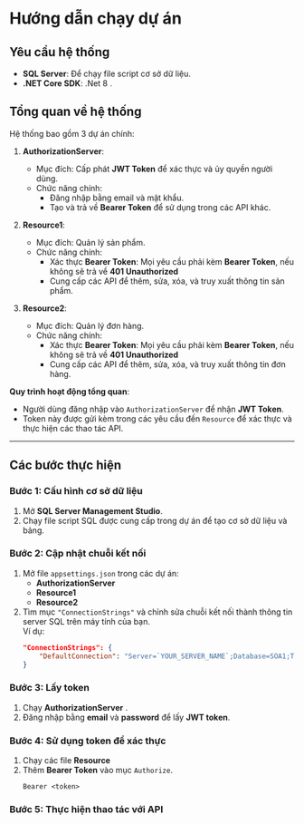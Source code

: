 ﻿# Hướng dẫn chạy dự án

## Yêu cầu hệ thống

- **SQL Server**: Để chạy file script cơ sở dữ liệu.
- **.NET Core SDK**: .Net 8 .
## Tổng quan về hệ thống

Hệ thống bao gồm 3 dự án chính:  
1. **AuthorizationServer**:  
   - Mục đích: Cấp phát **JWT Token** để xác thực và ủy quyền người dùng.  
   - Chức năng chính:
     - Đăng nhập bằng email và mật khẩu.
     - Tạo và trả về **Bearer Token** để sử dụng trong các API khác.

2. **Resource1**:  
   - Mục đích: Quản lý sản phẩm.  
   - Chức năng chính:
     - Xác thực **Bearer Token**: Mọi yêu cầu phải kèm **Bearer Token**, nếu không sẽ trả về **401 Unauthorized**
     - Cung cấp các API để thêm, sửa, xóa, và truy xuất thông tin sản phẩm.
3. **Resource2**:  
   - Mục đích: Quản lý đơn hàng.  
   - Chức năng chính:
     - Xác thực **Bearer Token**: Mọi yêu cầu phải kèm **Bearer Token**, nếu không sẽ trả về **401 Unauthorized**
     - Cung cấp các API để thêm, sửa, xóa, và truy xuất thông tin đơn hàng.

**Quy trình hoạt động tổng quan**:  
- Người dùng đăng nhập vào `AuthorizationServer` để nhận **JWT Token**.  
- Token này được gửi kèm trong các yêu cầu đến `Resource` để xác thực và thực hiện các thao tác API.
---
## Các bước thực hiện

### Bước 1: Cấu hình cơ sở dữ liệu
1. Mở **SQL Server Management Studio**.
2. Chạy file script SQL được cung cấp trong dự án để tạo cơ sở dữ liệu và bảng.

### Bước 2: Cập nhật chuỗi kết nối
1. Mở file `appsettings.json` trong các dự án:
   - **AuthorizationServer**
   - **Resource1**
   - **Resource2**
2. Tìm mục `"ConnectionStrings"` và chỉnh sửa chuỗi kết nối thành thông tin server SQL trên máy tính của bạn.  
   Ví dụ:
   ```json
   "ConnectionStrings": {
       "DefaultConnection": "Server=`YOUR_SERVER_NAME`;Database=SOA1;Trusted_Connection=yes;MultipleActiveResultSets=true;TrustServerCertificate=Yes"
   }
### Bước 3: Lấy token
1. Chạy **AuthorizationServer** .
2. Đăng nhập bằng **email** và **password** để lấy **JWT token**.

### Bước 4: Sử dụng token để xác thực
1. Chạy các file **Resource**
2. Thêm **Bearer Token** vào mục `Authorize`.
   ```text
   Bearer <token>
   ```
### Bước 5: Thực hiện thao tác với API
